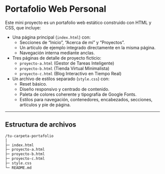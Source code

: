 # Portafolio Web Personal

Este mini proyecto es un portafolio web estático construido con HTML y CSS, que incluye:

- Una página principal (`index.html`) con:
  - Secciones de “Inicio”, “Acerca de mí” y “Proyectos”.
  - Un artículo de ejemplo integrado directamente en la misma página.
  - Navegación interna mediante anclas.
- Tres páginas de detalle de proyecto ficticio:
  - `proyecto-a.html` (Gestor de Tareas Inteligente)
  - `proyecto-b.html` (Tienda Virtual Minimalista)
  - `proyecto-c.html` (Blog Interactivo en Tiempo Real)
- Un archivo de estilos separado (`style.css`) con:
  - Reset básico.
  - Diseño responsivo y centrado de contenido.
  - Paleta de colores coherente y tipografía de Google Fonts.
  - Estilos para navegación, contenedores, encabezados, secciones, artículos y pie de página.

---

## Estructura de archivos

```bash
/tu-carpeta-portafolio
│
├─ index.html
├─ proyecto-a.html
├─ proyecto-b.html
├─ proyecto-c.html
├─ style.css
└─ README.md
